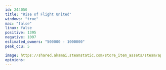 ```yaml
---
id: 244050
title: "Rise of Flight United"
windows: "true"
mac: "false"
linux: false
positive: 1395
negative: 1097
estimated_owners: "500000 - 1000000"
peak_ccu: 5

image: https://shared.akamai.steamstatic.com/store_item_assets/steam/apps/244050/header.jpg?t=1678359016
opinions:
---
```


